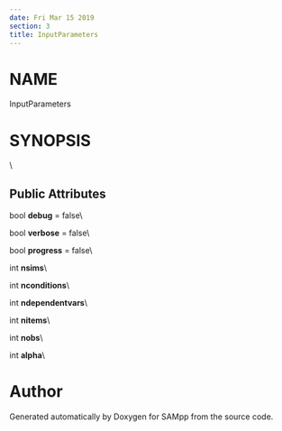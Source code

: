 ```yaml
---
date: Fri Mar 15 2019
section: 3
title: InputParameters
---
```


NAME
====

InputParameters

SYNOPSIS
========

\

Public Attributes
-----------------

bool **debug** = false\

bool **verbose** = false\

bool **progress** = false\

int **nsims**\

int **nconditions**\

int **ndependentvars**\

int **nitems**\

int **nobs**\

int **alpha**\

Author
======

Generated automatically by Doxygen for SAMpp from the source code.
